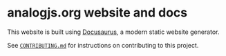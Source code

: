 # analogjs.org website and docs

This website is built using [Docusaurus](https://docusaurus.io/), a modern static website generator.

See [`CONTRIBUTING.md`](../../CONTRIBUTING.md) for instructions on contributing to this project.
